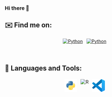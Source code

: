 ### Hi there 👋

## ✉️ Find me on:


<p align="center">
 <a href="https://linkedin.com/in/leandro-tiburske-a323b61b2/" target="_blank" rel="noopener noreferrer"> <img src="https://cdn.jsdelivr.net/npm/simple-icons@v3/icons/linkedin.svg" alt="Python" height="40" style="vertical-align:top; margin:4px"></a>
 <a href="mailto:leandrotiburske@usp.br"> <img src="https://cdn.jsdelivr.net/npm/simple-icons@v3/icons/gmail.svg" alt="Python" height="40" style="vertical-align:top; margin:4px"></a>
</p>

<br />

## 🧰 Languages and Tools:
<p align="center">
<img src="https://raw.githubusercontent.com/github/explore/80688e429a7d4ef2fca1e82350fe8e3517d3494d/topics/python/python.png" alt="Python" height="40" style="vertical-align:top; margin:4px">
<img src="https://user-images.githubusercontent.com/82397631/203814255-90296fe1-69e9-484c-8e47-7803b0fe4d84.jpg" alt="R" height="40" style="vertical-align:top; margin:4px">
<img src="https://raw.githubusercontent.com/github/explore/80688e429a7d4ef2fca1e82350fe8e3517d3494d/topics/visual-studio-code/visual-studio-code.png" alt="VS Code" height="40" style="vertical-align:top; margin:4px">
</p>


<p align="center">
<![Top Langs](https://github-readme-stats.vercel.app/api/top-langs/?username=leandrotiburske&layout=compact)>
</p>
